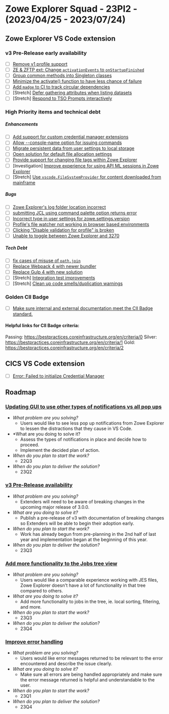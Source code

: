 # Zowe Explorer Squad - 23PI2 - (2023/04/25 - 2023/07/24)

## Zowe Explorer VS Code extension

### v3 Pre-Release early availability

- [ ] [Remove v1 profile support](https://github.com/zowe/vscode-extension-for-zowe/issues/2072)
- [ ] [ZE & ZFTP ext: Change `activationEvents` to `onStartupFinished`](https://github.com/zowe/vscode-extension-for-zowe/issues/1910)
- [ ] [Group common methods into Singleton classes](https://github.com/zowe/vscode-extension-for-zowe/issues/2109)
- [ ] [Minimize the activate() function to have less chance of failure](https://github.com/zowe/vscode-extension-for-zowe/issues/1985)
- [ ] [Add `madge` to CI to track circular dependencies](https://github.com/zowe/vscode-extension-for-zowe/issues/2148)
- [ ] [Stretch] [Defer gathering attributes when listing datasets](https://github.com/zowe/vscode-extension-for-zowe/issues/2078)
- [ ] [Stretch] [Respond to TSO Prompts interactively](https://github.com/zowe/vscode-extension-for-zowe/issues/2077)

### High Priority items and technical debt 

##### *Enhancements*

- [ ] [Add support for custom credential manager extensions](https://github.com/zowe/vscode-extension-for-zowe/issues/2212)
- [ ] [Allow --console-name option for issuing commands](https://github.com/zowe/vscode-extension-for-zowe/issues/1667)
- [ ] [Migrate persistent data from user settings to local storage](https://github.com/zowe/vscode-extension-for-zowe/issues/2208)
- [ ] [Open solution for default file allocation settings](https://github.com/zowe/vscode-extension-for-zowe/issues/1425)
- [ ] [Provide support for changing file tags within Zowe Explorer](https://github.com/zowe/vscode-extension-for-zowe/issues/2113)
- [ ] [Investigation] [Improve experience for using API ML sessions in Zowe Explorer](https://github.com/zowe/vscode-extension-for-zowe/issues/2252)
- [ ] [Stretch] [Use `vscode.FileSystemProvider` for content downloaded from mainframe](https://github.com/zowe/vscode-extension-for-zowe/issues/2207)

##### *Bugs*

- [ ] [Zowe Explorer's log folder location incorrect](https://github.com/zowe/vscode-extension-for-zowe/issues/1926)
- [ ] [submitting JCL using command palette option returns error](https://github.com/zowe/vscode-extension-for-zowe/issues/1625)
- [ ] [Incorrect type in user settings for zowe.settings.version](https://github.com/zowe/vscode-extension-for-zowe/issues/2166)
- [ ] [Profile's file watcher not working in browser based environments](https://github.com/zowe/vscode-extension-for-zowe/issues/2211)
- [ ] [Clicking "Disable validation for profile" is broken](https://github.com/zowe/vscode-extension-for-zowe/issues/1897)
- [ ] [Unable to toggle between Zowe Explorer and 3270](https://github.com/zowe/vscode-extension-for-zowe/issues/2251)

##### *Tech Debt*

- [ ] [fix cases of misuse of `path.join`](https://github.com/zowe/vscode-extension-for-zowe/issues/2172)
- [ ] [Replace Webpack 4 with newer bundler](https://github.com/zowe/vscode-extension-for-zowe/issues/2214)
- [ ] [Replace Gulp 4 with new solution](https://github.com/zowe/vscode-extension-for-zowe/issues/2253)
- [ ] [Stretch] [Integration test improvements](https://github.com/zowe/vscode-extension-for-zowe/issues/2103)
- [ ] [Stretch] [Clean up code smells/duplication warnings](https://github.com/zowe/vscode-extension-for-zowe/issues/2063)

### Golden CII Badge

- [ ] [Make sure internal and external documentation meet the CII Badge standard.](https://github.com/zowe/vscode-extension-for-zowe/issues/1966)

#### Helpful links for CII Badge criteria:
Passing: https://bestpractices.coreinfrastructure.org/en/criteria/0
Silver: https://bestpractices.coreinfrastructure.org/en/criteria/1
Gold: https://bestpractices.coreinfrastructure.org/en/criteria/2

## CICS VS Code extension

- [ ] [Error: Failed to initialize Credential Manager](https://github.com/zowe/vscode-extension-for-cics/issues/324)

## Roadmap

### [Updating GUI to use other types of notifications vs all pop ups](https://github.com/zowe/vscode-extension-for-zowe/issues/1517)

- *What problem are you solving?*
  - Users would like to see less pop up notifications from Zowe Explorer to lessen the distractions that they cause in VS Code.
- *What are you doing to solve it?
  - Assess the types of notifications in place and decide how to proceed.
  - Implement the decided plan of action.
- *When do you plan to start the work?*
  - 22Q3
- *When do you plan to deliver the solution?*
  - 23Q2

### [v3 Pre-Release availability](https://github.com/zowe/vscode-extension-for-zowe/issues/2070)

- *What problem are you solving?*
  - Extenders will need to be aware of breaking changes in the upcoming major release of 3.0.0.
- *What are you doing to solve it?*
  - Publish a pre-release of v3 with documentation of breaking changes so Extenders will be able to begin their adoption early.
- *When do you plan to start the work?*
  - Work has already begun from pre-planning in the 2nd half of last year and implementation began at the beginning of this year.
- *When do you plan to deliver the solution?*
  - 23Q3 

### [Add more functionality to the Jobs tree view](https://github.com/zowe/vscode-extension-for-zowe/issues/1597)

- *What problem are you solving?*
  - Users would like a comparable experience working with JES files, Zowe Explorer doesn't have a lot of functionality in that tree compared to others.
- *What are you doing to solve it?*
  - Add more functionality to jobs in the tree, ie. local sorting, filtering, and more.
- *When do you plan to start the work?*
  - 23Q3
- *When do you plan to deliver the solution?*
  - 23Q4

### [Improve error handling](https://github.com/zowe/vscode-extension-for-zowe/issues/1982)

- *What problem are you solving?*
  - Users would like error messages returned to be relevant to the error encountered and describe the issue clearly.
- *What are you doing to solve it?*
  - Make sure all errors are being handled appropriately and make sure the error message returned is helpful and understandable to the user.
- *When do you plan to start the work?*
  - 23Q1
- *When do you plan to deliver the solution?*
  - 23Q4
